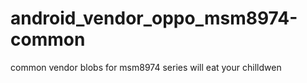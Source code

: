 android_vendor_oppo_msm8974-common
==================================

common vendor blobs for msm8974 series
will eat your chilldwen
